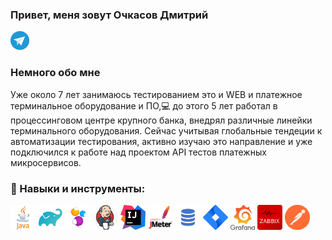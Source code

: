 ### Привет, меня зовут Очкасов Дмитрий 

<a href="https://t.me/Dmitry_Ochkasov">
  <img alt="Telegram" width="30px" src="media/telegram.png" />
</a>


<br />


### Немного обо мне
Уже около 7 лет занимаюсь тестированием это и WEB и платежное терминальное оборудование и ПО,💻 
до этого 5 лет работал в процессинговом центре крупного банка, внедрял различные линейки терминального оборудования. 
Сейчас учитывая глобальные тендеции к автоматизации тестирования, активно изучаю это направление и уже подключился к 
работе над проектом API тестов платежных микросервисов.

### 🔨 Навыки и инструменты:

<code><img height="40" src="media/java.png"></code>
<code><img height="40" src="media/gradle.png"></code>
<code><img height="40" src="media/selenide.png"></code>
<code><img height="40" src="media/jenkins.png"></code>
<code><img height="40" src="media/intellij-idea.png"></code>
<code><img height="40" src="media/jmeter.png"></code>
<code><img height="40" src="media/sql.png"></code>
<code><img height="40" src="media/jira.webp"></code>
<code><img height="40" src="media/Grafana_logo.svg.png"></code>
<code><img height="40" src="media/zabbix.png"></code>
<code><img height="40" src="media/postman.png"></code>



